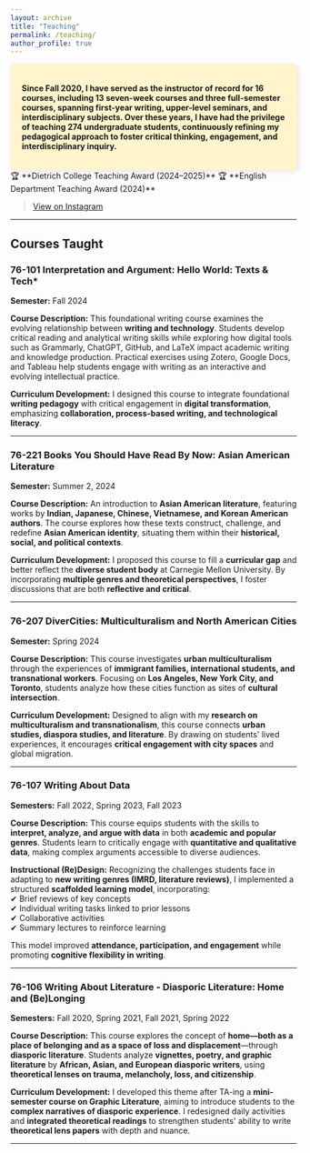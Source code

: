 ```yaml
---
layout: archive
title: "Teaching"
permalink: /teaching/
author_profile: true
---
```

<div style="background-color: #fff4cc; padding: 20px; border-radius: 8px; box-shadow: 2px 2px 10px rgba(0, 0, 0, 0.1); font-weight: bold;">

Since Fall 2020, I have served as the instructor of record for 16 courses, including 13 seven-week courses and three full-semester courses, spanning first-year writing, upper-level seminars, and interdisciplinary subjects. Over these years, I have had the privilege of teaching 274 undergraduate students, continuously refining my pedagogical approach to foster critical thinking, engagement, and interdisciplinary inquiry.

</div>
🏆 **Dietrich College Teaching Award (2024–2025)**  
🏆 **English Department Teaching Award (2024)**  

<blockquote class="instagram-media" data-instgrm-permalink="https://www.instagram.com/p/DFnYv-9RyE5/?igsh=MTFmZG04aXBhZ290bA==" data-instgrm-version="14">
  <p><a href="https://www.instagram.com/p/DFnYv-9RyE5/?igsh=MTFmZG04aXBhZ290bA==" target="_blank">View on Instagram</a></p>
</blockquote>  
<script async src="https://www.instagram.com/embed.js"></script>

---

## **Courses Taught**  

### **76-101 Interpretation and Argument: Hello World: Texts & Tech***
**Semester:** Fall 2024  

**Course Description:** This foundational writing course examines the evolving relationship between **writing and technology**. Students develop critical reading and analytical writing skills while exploring how digital tools such as Grammarly, ChatGPT, GitHub, and LaTeX impact academic writing and knowledge production. Practical exercises using Zotero, Google Docs, and Tableau help students engage with writing as an interactive and evolving intellectual practice.  

**Curriculum Development:** I designed this course to integrate foundational **writing pedagogy** with critical engagement in **digital transformation**, emphasizing **collaboration, process-based writing, and technological literacy**.  

---

### **76-221 Books You Should Have Read By Now: Asian American Literature**  
**Semester:** Summer 2, 2024  

**Course Description:** An introduction to **Asian American literature**, featuring works by **Indian, Japanese, Chinese, Vietnamese, and Korean American authors**. The course explores how these texts construct, challenge, and redefine **Asian American identity**, situating them within their **historical, social, and political contexts**.  

**Curriculum Development:** I proposed this course to fill a **curricular gap** and better reflect the **diverse student body** at Carnegie Mellon University. By incorporating **multiple genres and theoretical perspectives**, I foster discussions that are both **reflective and critical**.  

---

### **76-207 DiverCities: Multiculturalism and North American Cities**  
**Semester:** Spring 2024  

**Course Description:** This course investigates **urban multiculturalism** through the experiences of **immigrant families, international students, and transnational workers**. Focusing on **Los Angeles, New York City, and Toronto**, students analyze how these cities function as sites of **cultural intersection**.  

**Curriculum Development:** Designed to align with my **research on multiculturalism and transnationalism**, this course connects **urban studies, diaspora studies, and literature**. By drawing on students' lived experiences, it encourages **critical engagement with city spaces** and global migration.  

---

### **76-107 Writing About Data**  
**Semesters:** Fall 2022, Spring 2023, Fall 2023  

**Course Description:** This course equips students with the skills to **interpret, analyze, and argue with data** in both **academic and popular genres**. Students learn to critically engage with **quantitative and qualitative data**, making complex arguments accessible to diverse audiences.  

**Instructional (Re)Design:** Recognizing the challenges students face in adapting to **new writing genres (IMRD, literature reviews)**, I implemented a structured **scaffolded learning model**, incorporating:  
✔ Brief reviews of key concepts  
✔ Individual writing tasks linked to prior lessons  
✔ Collaborative activities  
✔ Summary lectures to reinforce learning  

This model improved **attendance, participation, and engagement** while promoting **cognitive flexibility in writing**.  

---

### **76-106 Writing About Literature - Diasporic Literature: Home and (Be)Longing**  
**Semesters:** Fall 2020, Spring 2021, Fall 2021, Spring 2022  

**Course Description:** This course explores the concept of **home—both as a place of belonging and as a space of loss and displacement**—through **diasporic literature**. Students analyze **vignettes, poetry, and graphic literature** by **African, Asian, and European diasporic writers**, using **theoretical lenses on trauma, melancholy, loss, and citizenship**.  

**Curriculum Development:** I developed this theme after TA-ing a **mini-semester course on Graphic Literature**, aiming to introduce students to the **complex narratives of diasporic experience**. I redesigned daily activities and **integrated theoretical readings** to strengthen students' ability to write **theoretical lens papers** with depth and nuance.  

---
